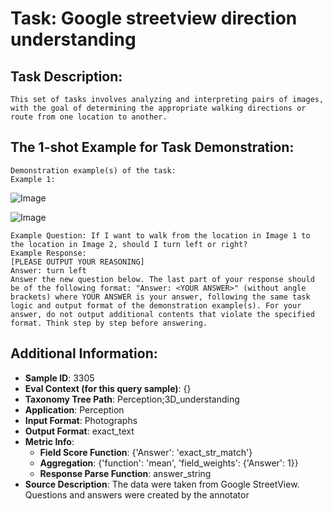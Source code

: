 # Task: Google streetview direction understanding

## Task Description:

```
This set of tasks involves analyzing and interpreting pairs of images, with the goal of determining the appropriate walking directions or route from one location to another.
```

## The 1-shot Example for Task Demonstration:

```
Demonstration example(s) of the task:
Example 1:
```

![Image](01_1.jpg)

![Image](1_2.jpg)

```
Example Question: If I want to walk from the location in Image 1 to the location in Image 2, should I turn left or right?
Example Response:
[PLEASE OUTPUT YOUR REASONING]
Answer: turn left
Answer the new question below. The last part of your response should be of the following format: "Answer: <YOUR ANSWER>" (without angle brackets) where YOUR ANSWER is your answer, following the same task logic and output format of the demonstration example(s). For your answer, do not output additional contents that violate the specified format. Think step by step before answering.
```

## Additional Information:

- **Sample ID**: 3305
- **Eval Context (for this query sample)**: {}
- **Taxonomy Tree Path**: Perception;3D_understanding
- **Application**: Perception
- **Input Format**: Photographs
- **Output Format**: exact_text
- **Metric Info**:
  - **Field Score Function**: {'Answer': 'exact_str_match'}
  - **Aggregation**: {'function': 'mean', 'field_weights': {'Answer': 1}}
  - **Response Parse Function**: answer_string
- **Source Description**: The data were taken from Google StreetView. Questions and answers were created by the annotator
